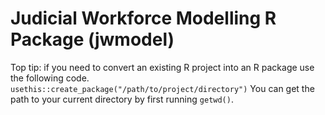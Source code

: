 # Judicial Workforce Modelling R Package (jwmodel)

Top tip: if you need to convert an existing R project into an R package use the following code.
`usethis::create_package("/path/to/project/directory")`
You can get the path to your current directory by first running `getwd()`.
